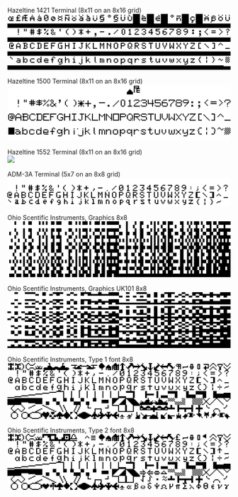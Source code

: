 
Hazeltine 1421 Terminal (8x11 on an 8x16 grid)  
![]( hazeltine_1421/hazeltine_1421.png )

Hazeltine 1500 Terminal (8x11 on an 8x16 grid)  
![]( hazeltine_1500/hazeltine_1500.png )

Hazeltine 1552 Terminal (8x11 on an 8x16 grid)  
![]( hazeltine_1552/hazeltine_1552.png )

ADM-3A Terminal (5x7 on an 8x8 grid)  
![]( adm-3a/adm3a.png )

Ohio Scentific Instruments, Graphics 8x8  
![]( osi/graph0.png )

Ohio Scentific Instruments, Graphics UK101 8x8  
![]( osi/graphuk.png )

Ohio Scentific Instruments, Type 1 font 8x8  
![]( osi/type1.png )

Ohio Scentific Instruments, Type 2 font 8x8  
![]( osi/type2.png )
